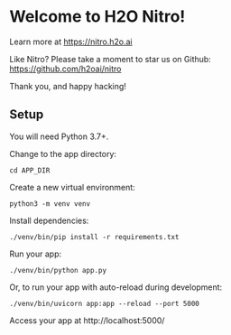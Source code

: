 Welcome to H2O Nitro!
=====================

Learn more at https://nitro.h2o.ai

Like Nitro? Please take a moment to star us on Github:
https://github.com/h2oai/nitro

Thank you, and happy hacking!

Setup
-----

You will need Python 3.7+.

Change to the app directory:

    cd APP_DIR

Create a new virtual environment:

    python3 -m venv venv

Install dependencies:

    ./venv/bin/pip install -r requirements.txt

Run your app:

    ./venv/bin/python app.py

Or, to run your app with auto-reload during development:

    ./venv/bin/uvicorn app:app --reload --port 5000

Access your app at http://localhost:5000/
